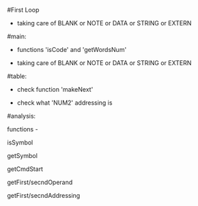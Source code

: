 #First Loop

* taking care of BLANK or NOTE or DATA or STRING or EXTERN


#main:

* functions 'isCode' and 'getWordsNum'

* taking care of BLANK or NOTE or DATA or STRING or EXTERN


#table:

* check function 'makeNext'

* check what 'NUM2' addressing is


#analysis:

functions -

isSymbol

getSymbol

getCmdStart

getFirst/secndOperand

getFirst/secndAddressing
